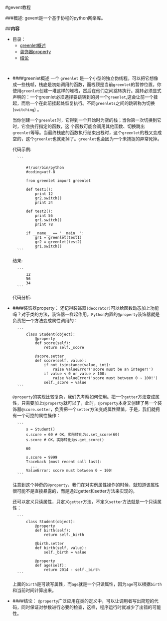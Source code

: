 #gevent教程

###概述:
gevent是一个基于协程的python网络库。


##**内容**

* 目录：
    * [greenlet概述](#user-content-greenlet概述)
    * [装饰器property](#user-content-装饰器property)
    * [结论](#user-content-结论)

<br>


* ####greenlet概述
    一个 `greenlet` 是一个小型的独立伪线程。可以把它想像成一些栈帧，栈底是初始调用的函数，而栈顶是当前`greenlet`的暂停位置。你使用`greenlet`创建一堆这样的堆栈，然后在他们之间跳转执行。跳转必须显式声明的：一个greenlet必须选择要跳转到的另一个`greenlet`,这会让前一个挂起，而后一个在此前挂起处恢复执行。不同`greenlets`之间的跳转称为切换(`switching`) 。
    
    当你创建一个`greenlet`时，它得到一个开始时为空的栈；当你第一次切换到它时，它会执行指定的函数，这 个函数可能会调用其他函数、切换跳出`greenlet`等等。当最终栈底的函数执行结束出栈时，这个`greenlet`的栈又变成空的，这个`greenlet`也就死掉了。`greenlet`也会因为一个未捕捉的异常死掉。
    
    代码示例:

        ```
            
            #!/usr/bin/python
            #coding=utf-8

            from greenlet import greenlet

            def test1():
                print 12
                gr2.switch()
                print 34

            def test2():
                print 56
                gr1.switch()
                print 78

            if __name__ == '__main__':
                gr1 = greenlet(test1)
                gr2 = greenlet(test2)
                gr1.switch()
        ```

    结果:

        ```
            12
            56
            34
        ```

    代码分析:



    



* ####装饰器property：
    还记得装饰器`(decorator)`可以给函数动态加上功能吗？对于类的方法，装饰器一样起作用。`Python`内置的`@property`装饰器就是负责把一个方法变成属性调用的：

        ```
            class Student(object):
                @property
                def score(self):
                    return self._score

                @score.setter
                def score(self, value):
                    if not isinstance(value, int):
                        raise ValueError('score must be an integer!')
                    if value < 0 or value > 100:
                        raise ValueError('score must between 0 ~ 100!')
                    self._score = value
        ```

    `@property`的实现比较复杂，我们先考察如何使用。把一个`getter`方法变成属性，只需要加上`@property`就可以了，此时，`@property`本身又创建了另一个装饰器`@score.setter`，负责把一个`setter`方法变成属性赋值，于是，我们就拥有一个可控的属性操作：

        ```
            s = Student()
            s.score = 60 # OK，实际转化为s.set_score(60)
            s.score # OK，实际转化为s.get_score()
            
            60
            
            s.score = 9999
            Traceback (most recent call last):
              ...
            ValueError: score must between 0 ~ 100!
        ```

    注意到这个神奇的`@property`，我们在对实例属性操作的时候，就知道该属性很可能不是直接暴露的，而是通过getter和setter方法来实现的。

    还可以定义只读属性，只定义`getter`方法，不定义`setter`方法就是一个只读属性：

        ```
            class Student(object):
                @property
                def birth(self):
                    return self._birth

                @birth.setter
                def birth(self, value):
                    self._birth = value

                @property
                def age(self):
                    return 2014 - self._birth
        ```
        
    上面的`birth`是可读写属性，而`age`就是一个只读属性，因为`age`可以根据`birth`和当前时间计算出来。


* ####结论：
    `@property`广泛应用在类的定义中，可以让调用者写出简短的代码，同时保证对参数进行必要的检查，这样，程序运行时就减少了出错的可能性。

